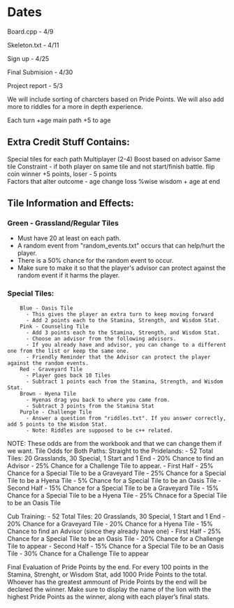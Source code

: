 # Dates
Board.cpp - 4/9

Skeleton.txt - 4/11

Sign up - 4/25

Final Submision - 4/30

Project report - 5/3

We will include sorting of charcters based on Pride Points. We will also add more to riddles for a more in depth experience. 

Each turn +age
main path +5 to age

## Extra Credit Stuff Contains:
Special tiles for each path
Multiplayer (2-4)
Boost based on advisor
Same tile Constraint - if both player on same tile and not start/finish battle. flip coin winner +5 points, loser - 5 points\
Factors that alter outcome - age change loss %wise
  wisdom + age at end


## Tile Information and Effects:
### Green - Grassland/Regular Tiles
  - Must have 20 at least on each path.
  - A random event from "random_events.txt" occurs that can help/hurt the player. 
  - There is a 50% chance for the random event to occur.
  - Make sure to make it so that the player's advisor can protect against the random event if it harms the player.
### Special Tiles:
        Blue - Oasis Tile
          - This gives the player an extra turn to keep moving forward
          - Add 2 points each to the Stamina, Strength, and Wisdom Stat.
        Pink - Counseling Tile
          - Add 3 points each to the Stamina, Strength, and Wisdom Stat.
          - Choose an advisor from the following advisors.
          - If you already have and advisor, you can change to a different one from the list or keep the same one.
          - Friendly Reminder that the Advisor can protect the player against the random events.
        Red - Graveyard Tile
          - Player goes back 10 Tiles
          - Subtract 1 points each from the Stamina, Strength, and Wisdom Stat.
        Brown - Hyena Tile
          - Hyenas drag you back to where you came from.
          - Subtract 3 points from the Stamina Stat
        Purple - Challenge Tile
          - Answer a question from "riddles.txt". If you answer correctly, add 5 points to the Wisdom Stat.
          - Note: Riddles are supposed to be c++ related.


NOTE: These odds are from the workbook and that we can change them if we want.
Tile Odds for Both Paths:
  Straight to the Pridelands:
    - 52 Total Tiles: 20 Grasslands, 30 Special, 1 Start and 1 End
        - 20% Chance to find an Advisor
        - 25% Chance for a Challenge Tile to appear.
        - First Half
            - 25% Chance for a Special Tile to be a Graveyard Tile
            - 25% Chance for a Special Tile to be a Hyena Tile
            - 5% Chance for a Special Tile to be an Oasis Tile
        - Second Half
            - 15% Chance for a Special Tile to be a Graveyard Tile
            - 15% Chance for a Special Tile to be a Hyena Tile
            - 25% Chnace for a Special Tile to be an Oasis Tile

Cub Training:
    - 52 Total Tiles: 20 Grasslands, 30 Special, 1 Start and 1 End
        - 20% Chance for a Graveyard Tile
        - 20% Chance for a Hyena Tile
        - 15% Chance to find an Advisor (since they already have one)
        - First Half
            - 25% Chance for a Special Tile to be an Oasis Tile
            - 20% Chance for a Challenge Tile to appear
        - Second Half
            - 15% Chance for a Special Tile to be an Oasis Tile
            - 30% Chance for a Challenge Tile to appear



Final Evaluation of Pride Points by the end.
For every 100 points in the Stamina, Strenght, or Wisdom Stat, add 1000 Pride Points to the total.
Whoever has the greatest ammount of Pride Points by the end will be declared the winner. 
Make sure to display the name of the lion with the highest Pride Points as the winner, along with each player’s final stats.
